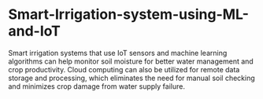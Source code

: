 # Smart-Irrigation-system-using-ML-and-IoT
Smart irrigation systems that use IoT sensors and machine learning algorithms can help monitor soil moisture for better water management and crop productivity.  Cloud computing can also be utilized for remote data storage and processing, which eliminates the need for manual soil checking and minimizes crop damage from water supply failure.
